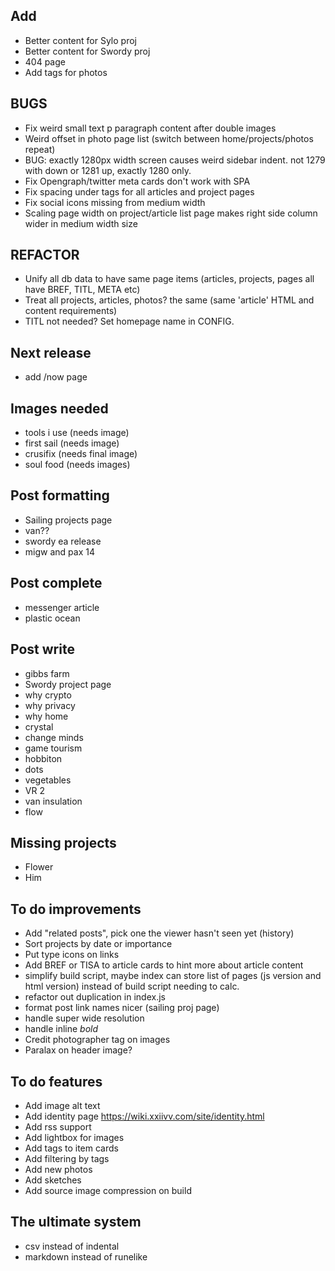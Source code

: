 ## Add
- Better content for Sylo proj
- Better content for Swordy proj
- 404 page
- Add tags for photos

## BUGS
- Fix weird small text p paragraph content after double images
- Weird offset in photo page list (switch between home/projects/photos repeat)
- BUG: exactly 1280px width screen causes weird sidebar indent. not 1279 with down or 1281 up, exactly 1280 only.
- Fix Opengraph/twitter meta cards don't work with SPA 
- Fix spacing under tags for all articles and project pages
- Fix social icons missing from medium width
- Scaling page width on project/article list page makes right side column wider in medium width size

## REFACTOR
- Unify all db data to have same page items (articles, projects, pages all have BREF, TITL, META etc)
- Treat all projects, articles, photos? the same (same 'article' HTML and content requirements)
- TITL not needed? Set homepage name in CONFIG.

## Next release
- add /now page 

## Images needed
- tools i use (needs image)
- first sail (needs image)
- crusifix (needs final image)
- soul food (needs images)

## Post formatting
- Sailing projects page
- van??
- swordy ea release
- migw and pax 14

## Post complete
- messenger article
- plastic ocean

## Post write
- gibbs farm
- Swordy project page
- why crypto
- why privacy
- why home
- crystal
- change minds
- game tourism
- hobbiton
- dots
- vegetables
- VR 2
- van insulation
- flow

## Missing projects
- Flower
- Him

## To do improvements
- Add "related posts", pick one the viewer hasn't seen yet (history)
- Sort projects by date or importance
- Put type icons on links
- Add BREF or TISA to article cards to hint more about article content
- simplify build script, maybe index can store list of pages (js version and html version) instead of build script needing to calc.
- refactor out duplication in index.js
- format post link names nicer (sailing proj page)
- handle super wide resolution
- handle inline *bold*
- Credit photographer tag on images
- Paralax on header image?

## To do features
- Add image alt text
- Add identity page https://wiki.xxiivv.com/site/identity.html
- Add rss support
- Add lightbox for images
- Add tags to item cards
- Add filtering by tags
- Add new photos
- Add sketches
- Add source image compression on build


## The ultimate system
- csv instead of indental
- markdown instead of runelike